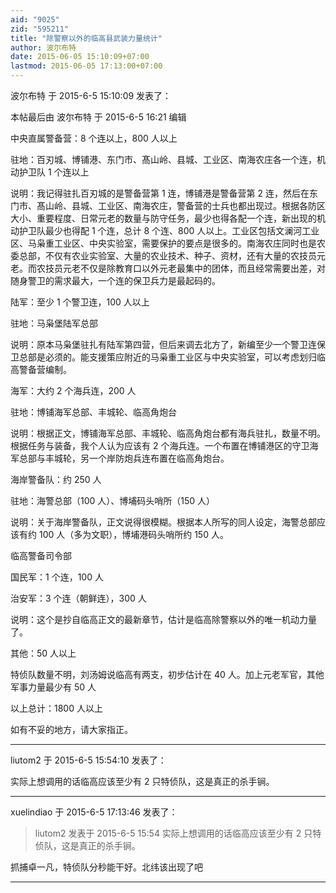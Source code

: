 ```yaml
---
aid: "9025"
zid: "595211"
title: "除警察以外的临高县武装力量统计"
author: 波尔布特
date: 2015-06-05 15:10:09+07:00
lastmod: 2015-06-05 17:13:00+07:00
---
```


波尔布特 于 2015-6-5 15:10:09 发表了：

本帖最后由 波尔布特 于 2015-6-5 16:21 编辑

中央直属警备营：8 个连以上，800 人以上

驻地：百刃城、博铺港、东门市、髙山岭、县城、工业区、南海农庄各一个连，机动护卫队 1 个连以上

说明：我记得驻扎百刃城的是警备营第 1 连，博铺港是警备营第 2 连，然后在东门市、髙山岭、县城、工业区、南海农庄，警备营的士兵也都出现过。根据各防区大小、重要程度、日常元老的数量与防守任务，最少也得各配一个连，新出现的机动护卫队最少也得配 1 个连，总计 8 个连、800 人以上。工业区包括文澜河工业区、马枭重工业区、中央实验室，需要保护的要点是很多的。南海农庄同时也是农委总部，不仅有农业实验室、大量的农业技术、种子、资材，还有大量的农技员元老。而农技员元老不仅是除教育口以外元老最集中的团体，而且经常需要出差，对随身警卫的需求最大，一个连的保卫兵力是最起码的。

陆军：至少 1 个警卫连，100 人以上

驻地：马枭堡陆军总部

说明：原本马枭堡驻扎有陆军第四营，但后来调去北方了，新编至少一个警卫连保卫总部是必须的。能支援策应附近的马枭重工业区与中央实验室，可以考虑划归临高警备营编制。

海军：大约 2 个海兵连，200 人

驻地：博铺海军总部、丰城轮、临高角炮台

说明：根据正文，博铺海军总部、丰城轮、临高角炮台都有海兵驻扎，数量不明。根据任务与装备，我个人认为应该有 2 个海兵连。一个布置在博铺港区的守卫海军总部与丰城轮，另一个岸防炮兵连布置在临高角炮台。

海岸警备队：约 250 人

驻地：海警总部（100 人）、博埔码头哨所（150 人）

说明：关于海岸警备队，正文说得很模糊。根据本人所写的同人设定，海警总部应该有约 100 人（多为文职），博埔港码头哨所约 150 人。

临高警备司令部

国民军：1 个连，100 人

治安军：3 个连（朝鲜连），300 人

说明：这个是抄自临高正文的最新章节，估计是临高除警察以外的唯一机动力量了。

其他：50 人以上

特侦队数量不明，刘汤姆说临高有两支，初步估计在 40 人。加上元老军官，其他军事力量最少有 50 人

以上总计：1800 人以上

如有不妥的地方，请大家指正。

---

liutom2 于 2015-6-5 15:54:10 发表了：

实际上想调用的话临高应该至少有 2 只特侦队，这是真正的杀手锏。

---

xuelindiao 于 2015-6-5 17:13:46 发表了：

> liutom2 发表于 2015-6-5 15:54 实际上想调用的话临高应该至少有 2 只特侦队，这是真正的杀手锏。

抓捕卓一凡，特侦队分秒能干好。北纬该出现了吧

---
